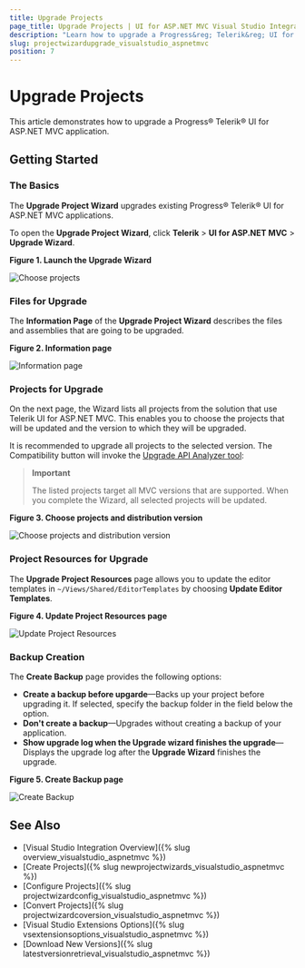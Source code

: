 ```yaml
---
title: Upgrade Projects
page_title: Upgrade Projects | UI for ASP.NET MVC Visual Studio Integration
description: "Learn how to upgrade a Progress&reg; Telerik&reg; UI for ASP.NET MVC application."
slug: projectwizardupgrade_visualstudio_aspnetmvc
position: 7
---
```


# Upgrade Projects

This article demonstrates how to upgrade a Progress&reg; Telerik&reg; UI for ASP.NET MVC application.

## Getting Started

### The Basics

The **Upgrade Project Wizard** upgrades existing Progress&reg; Telerik&reg; UI for ASP.NET MVC applications.

To open the **Upgrade Project Wizard**, click **Telerik** > **UI for ASP.NET MVC** > **Upgrade Wizard**.

**Figure 1. Launch the Upgrade Wizard**

![Choose projects](/vs-integration/images/upgrade_menu.png)

### Files for Upgrade

The **Information Page** of the **Upgrade Project Wizard** describes the files and assemblies that are going to be upgraded.

**Figure 2. Information page**

![Information page](/vs-integration/images/upgrade_warning.png)

### Projects for Upgrade

On the next page, the Wizard lists all projects from the solution that use Telerik UI for ASP.NET MVC. This enables you to choose the projects that will be updated and the version to which they will be upgraded.

It is recommended to upgrade all projects to the selected version. The Compatibility button will invoke the [Upgrade API Analyzer tool](http://docs.telerik.com/aspnet-mvc/vs-integration/upgrade-api-analyzer):

> **Important**
>
> The listed projects target all MVC versions that are supported. When you complete the Wizard, all selected projects will be updated.

**Figure 3. Choose projects and distribution version**

![Choose projects and distribution version](/vs-integration/images/upgrade_version.png)

### Project Resources for Upgrade

The **Upgrade Project Resources** page allows you to update the editor templates in `~/Views/Shared/EditorTemplates` by choosing **Update Editor Templates**.

**Figure 4. Update Project Resources page**

![Update Project Resources](/vs-integration/images/upgrade_settings.png)

### Backup Creation

The **Create Backup** page provides the following options:

- **Create a backup before upgarde**&mdash;Backs up your project before upgrading it. If selected, specify the backup folder in the field below the option.
- **Don't create a backup**&mdash;Upgrades without creating a backup of your application.
- **Show upgrade log when the Upgrade wizard finishes the upgrade**&mdash;Displays the upgrade log after the **Upgrade Wizard** finishes the upgrade.

**Figure 5. Create Backup page**

![Create Backup](/vs-integration/images/upgrade_backup.png)

## See Also

* [Visual Studio Integration Overview]({% slug overview_visualstudio_aspnetmvc %})
* [Create Projects]({% slug newprojectwizards_visualstudio_aspnetmvc %})
* [Configure Projects]({% slug projectwizardconfig_visualstudio_aspnetmvc %})
* [Convert Projects]({% slug projectwizardcoversion_visualstudio_aspnetmvc %})
* [Visual Studio Extensions Options]({% slug vsextensionsoptions_visualstudio_aspnetmvc %})
* [Download New Versions]({% slug latestversionretrieval_visualstudio_aspnetmvc %})

